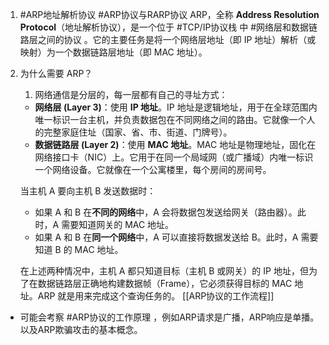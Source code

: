 1. #ARP地址解析协议 #ARP协议与RARP协议  ARP，全称 **Address Resolution Protocol**（地址解析协议），是一个位于 #TCP/IP协议栈 中 #网络层和数据链路层之间的协议 。它的主要任务是将一个网络层地址（即 IP 地址）解析（或映射）为一个数据链路层地址（即 MAC 地址）。
2. 为什么需要 ARP？
	1. 网络通信是分层的，每一层都有自己的寻址方式：
	*   **网络层 (Layer 3)**：使用 **IP 地址**。IP 地址是逻辑地址，用于在全球范围内唯一标识一台主机，并负责数据包在不同网络之间的路由。它就像一个人的完整家庭住址（国家、省、市、街道、门牌号）。
	*   **数据链路层 (Layer 2)**：使用 **MAC 地址**。MAC 地址是物理地址，固化在网络接口卡（NIC）上。它用于在同一个局域网（或广播域）内唯一标识一个网络设备。它就像在一个公寓楼里，每个房间的房间号。

	当主机 A 要向主机 B 发送数据时：
	*   如果 A 和 B 在**不同的网络**中，A 会将数据包发送给网关（路由器）。此时，A 需要知道网关的 MAC 地址。
	*   如果 A 和 B 在**同一个网络**中，A 可以直接将数据发送给 B。此时，A 需要知道 B 的 MAC 地址。

	在上述两种情况中，主机 A 都只知道目标（主机 B 或网关）的 IP 地址，但为了在数据链路层正确地构建数据帧（Frame），它必须获得目标的 MAC 地址。ARP 就是用来完成这个查询任务的。
[[ARP协议的工作流程]]  

- 可能会考察 #ARP协议的工作原理 ，例如ARP请求是广播，ARP响应是单播。以及ARP欺骗攻击的基本概念。